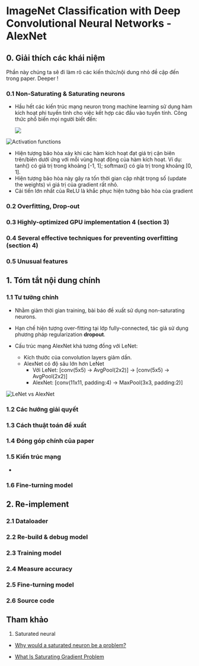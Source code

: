 # ImageNet Classification with Deep Convolutional Neural Networks - AlexNet 


## 0. Giải thích các khái niệm 

Phần này chúng ta sẽ đi làm rõ các kiến thức/nội dung nhỏ đề cập đến trong paper. Deeper !

### 0.1 Non-Saturating & Saturating neurons

+ Hầu hết các kiến trúc mạng neuron trong machine learning sử dụng hàm kích hoạt phi tuyến tính cho việc kết hợp các đầu vào tuyến tính. Công thức phổ biến mọi người biết đến: 

    <img src="https://render.githubusercontent.com/render/math?math=g(b_j + sum_{i}(w_i,_jx_j))">

![Activation functions](figures/Activation_functions.png)

+ Hiện tượng bão hòa xảy khi các hàm kích hoạt đạt giá trị cận biên trên/biên dưới ứng với mỗi vùng hoạt động của hàm kích hoạt. Ví dụ: tanh() có giá trị trong khoảng [-1, 1]; softmax() có gía trị trong khoảng [0, 1]. 
+ Hiện tượng bão hòa này gây ra tốn thời gian cập nhật trọng số  (update the weights) vì giá trị của gradient rất nhỏ.
+ Cải tiến lớn nhất của ReLU là khắc phục hiện tường bão hòa của gradient


### 0.2 Overfitting, Drop-out 

### 0.3 Highly-optimized GPU implementation 4 (section 3)

### 0.4 Several effective techniques for preventing overfitting (section 4)

### 0.5 Unusual features


## 1. Tóm tắt nội dung chính 

### 1.1 Tư tưởng chính 

+ Nhằm giảm thời gian training, bài báo đề xuất sử dụng non-saturating neurons.

+ Hạn chế hiện tượng over-fitting tại lớp fully-connected, tác giả sử dụng phương pháp regularization **dropout**. 

+ Cấu trúc mạng AlexNet khá tương đồng với LeNet:
    - Kích thước của convolution layers giảm dần. 
    - AlexNet có độ sâu lớn hơn LeNet
        - Với LeNet: [conv(5x5) -> AvgPool(2x2)] -> [conv(5x5) -> AvgPool(2x2)]
        - AlexNet: [conv(11x11, padding:4) -> MaxPool(3x3, padding:2)]

![LeNet vs AlexNet](figures/lenet_alexnet.png)

### 1.2 Các hướng giải quyết 

### 1.3 Cách thuật toán đề xuất 

### 1.4 Đóng góp chính của paper 

### 1.5 Kiến trúc mạng 

+  

### 1.6 Fine-turning model 


## 2. Re-implement

### 2.1 Dataloader 

### 2.2 Re-build & debug model

### 2.3 Training model 

### 2.4 Measure accuracy 

### 2.5 Fine-turning model 

### 2.6 Source code 


## Tham khảo

1. Saturated neural

+ [Why would a saturated neuron be a problem?](https://www.quora.com/Why-would-a-saturated-neuron-be-a-problem)

+ [What Is Saturating Gradient Problem](https://datascience.stackexchange.com/questions/27665/what-is-saturating-gradient-problem#:~:text=Saturating%20means%20that%20after%20some,a%20solution%20for%20this%20problem.)